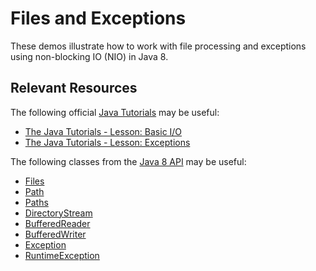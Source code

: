 Files and Exceptions
=================================================

These demos illustrate how to work with file processing and exceptions using non-blocking IO (NIO) in Java 8.

## Relevant Resources ##

The following official [Java Tutorials](http://docs.oracle.com/javase/tutorial/index.html) may be useful:

- [The Java Tutorials - Lesson: Basic I/O](http://docs.oracle.com/javase/tutorial/essential/io/index.html)
- [The Java Tutorials - Lesson: Exceptions](http://docs.oracle.com/javase/tutorial/essential/exceptions/index.html)

The following classes from the [Java 8 API](http://docs.oracle.com/javase/8/docs/api/) may be useful:

- [Files](http://docs.oracle.com/javase/8/docs/api/java/nio/file/Files.html)
- [Path](http://docs.oracle.com/javase/8/docs/api/java/nio/file/Path.html)
- [Paths](http://docs.oracle.com/javase/8/docs/api/java/nio/file/Paths.html)
- [DirectoryStream](http://docs.oracle.com/javase/8/docs/api/java/nio/file/DirectoryStream.html)
- [BufferedReader](http://docs.oracle.com/javase/8/docs/api/java/io/BufferedReader.html)
- [BufferedWriter](http://docs.oracle.com/javase/8/docs/api/java/io/BufferedWriter.html)
- [Exception](http://docs.oracle.com/javase/8/docs/api/java/lang/Exception.html)
- [RuntimeException](http://docs.oracle.com/javase/8/docs/api/java/lang/RuntimeException.html)
 